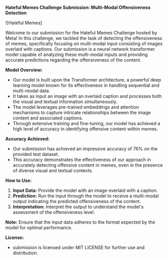 **Hateful Memes Challenge Submission: Multi-Modal Offensiveness Detection**

![Hateful Memes]

Welcome to our submission for the Hateful Memes Challenge hosted by Meta! In this challenge, we tackled the task of detecting the offensiveness of memes, specifically focusing on multi-modal input consisting of 
images overlaid with captions. Our submission is a neural network transformer model capable of analyzing these multi-modal inputs and providing accurate predictions regarding the offensiveness of the content.

**Model Overview:**
- Our model is built upon the Transformer architecture, a powerful deep learning model known for its effectiveness in handling sequential and multi-modal data.
- It takes as input an image with an overlaid caption and processes both the visual and textual information simultaneously.
- The model leverages pre-trained embeddings and attention mechanisms to capture intricate relationships between the image content and associated captions.
- Through extensive training and fine-tuning, our model has achieved a high level of accuracy in identifying offensive content within memes.

**Accuracy Achieved:**
- Our submission has achieved an impressive accuracy of 76% on the provided test dataset.
- This accuracy demonstrates the effectiveness of our approach in accurately detecting offensive content in memes, even in the presence of diverse visual and textual contexts.

**How to Use:**
1. **Input Data:** Provide the model with an image overlaid with a caption.
2. **Prediction:** Run the input through the model to receive a multi-modal output indicating the predicted offensiveness of the content.
3. **Interpretation:** Interpret the output to understand the model's assessment of the offensiveness level.

**Note:** Ensure that the input data adheres to the format expected by the model for optimal performance.

**License:**
- submission is licensed under MIT LICENSE for further use and distribution.

